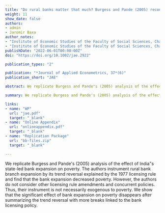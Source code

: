 ```yaml
---
title: "Do rural banks matter that much? Burgess and Pande (2005) reconsidered"
weight: 11
show_date: false
authors:
- admin
- Jaromir Baxa
author_notes:
- "Institute of Economic Studies of the Faculty of Social Sciences, Charles University"
- "Institute of Economic Studies of the Faculty of Social Sciences, Charles University; Institute of Information Theory and Automation, The Czech Academy of Sciences"
publishDate: "2022-06-01T00:00:00Z"
doi: "https://doi.org/10.1002/jae.2922"

publication_types: "2"

publication: "*Journal of Applied Econometrics, 37*(6)"
publication_short: "JAE"

abstract: We replicate Burgess and Pande"s (2005) analysis of the effect of India"s state-led bank expansion on poverty. The authors instrument rural bank branch expansion by its trend reversal explained by the 1977 licensing rule and find that the bank expansion decreased poverty. However, the authors do not consider other licensing rule amendments and concurrent policies. Thus, their instrument is not necessarily exogenous to poverty. We show that the significant effect of bank expansion on poverty disappears after summarizing the trend reversal with more breaks linked to the bank licensing policy.

summary: We replicate Burgess and Pande's (2005) analysis of the effect of India"s state-led bank expansion on poverty. The authors instrument rural bank branch expansion by its trend reversal explained by the 1977 licensing rule and find that the bank expansion decreased poverty. However, the authors do not consider other licensing rule amendments and concurrent policies. Thus, their instrument is not necessarily exogenous to poverty. We show that the significant effect of bank expansion on poverty disappears after summarizing the trend reversal with more breaks linked to the bank licensing policy.

links:
- name: "WP"
  url: "jae.pdf"
  target: "_blank"
- name: "Online Appendix"
  url: "onlineappendix.pdf"
  target: "_blank"
- name: "Replication Package"
  url: "bb-files.zip"  
  target: "_blank"

---
```

We replicate Burgess and Pande's (2005) analysis of the effect of India"s state-led bank expansion on poverty. The authors instrument rural bank branch expansion by its trend reversal explained by the 1977 licensing rule and find that the bank expansion decreased poverty. However, the authors do not consider other licensing rule amendments and concurrent policies. Thus, their instrument is not necessarily exogenous to poverty. We show that the significant effect of bank expansion on poverty disappears after summarizing the trend reversal with more breaks linked to the bank licensing policy.
<!--
{{% callout note %}}
Click the ** button above to demo the feature to enable visitors to import publication metadata into their reference management software.
{{% /callout %}}

{{% callout note %}}
Create your slides in Markdown - click the *Slides* button to check out the example.
{{% /callout %}}


Supplementary notes can be added here, including [code, math, and images](https://wowchemy.com/docs/writing-markdown-latex/).

-->
